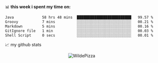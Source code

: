 📊 **this week i spent my time on:**
<!--START_SECTION:waka-->

```txt
Java             58 hrs 48 mins  █████████████████████████   99.57 %
Groovy           7 mins          ░░░░░░░░░░░░░░░░░░░░░░░░░   00.21 %
Markdown         5 mins          ░░░░░░░░░░░░░░░░░░░░░░░░░   00.16 %
GitIgnore file   1 min           ░░░░░░░░░░░░░░░░░░░░░░░░░   00.03 %
Shell Script     0 secs          ░░░░░░░░░░░░░░░░░░░░░░░░░   00.01 %
```

<!--END_SECTION:waka-->


📈 my github stats

<p align="center"> <img src="https://github-readme-stats.vercel.app/api?username=WildePizza&show_icons=true&theme=gotham" alt="WildePizza" />




